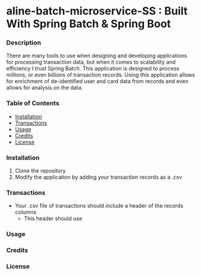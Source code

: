 # aline-batch-microservice-SS : Built With Spring Batch & Spring Boot

### Description
There are many tools to use when designing and developing applications for processing transaction data, but when it comes to scalability and efficiency I trust Spring Batch. This application is designed to process millions, or even billions of transaction records. Using this application allows for enrichment of de-identified user and card data from records and even allows for analysis on the data. 

### Table of Contents
* [Installation](#installation)
* [Transactions](#transactions)
* [Usage](#usage)
* [Credits](#credits)
* [License](#license)

### Installation
1. Clone the repository
2. Modify the application by adding your transaction records as a .csv

### Transactions
* Your .csv file of transactions should include a header of the records columns
  * This header should use 

### Usage

### Credits

### License
